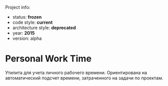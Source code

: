 
Project info:
* status: **frozen**
* code style: **current**
* architecture style: **deprecated**
* year: **2015**
* version: alpha

# Personal Work Time

Утилита для учета личного рабочего времени. Ориентирована на автоматический подсчет времени, затраченного на задачи по проектам.
